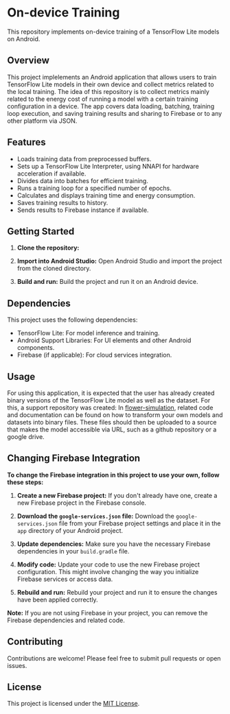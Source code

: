 # On-device Training

This repository implements on-device training of a TensorFlow Lite models on Android.

## Overview

This project implelements an Android application that allows users to train TensorFlow Lite models in their own device and collect metrics related to the local training. 
The idea of this repository is to collect metrics mainly related to the energy cost of running a model with a certain training configuration in a device.
The app covers data loading, batching, training loop execution, and saving training results and sharing to Firebase or to any other platform via JSON.

## Features

* Loads training data from preprocessed buffers.
* Sets up a TensorFlow Lite Interpreter, using NNAPI for hardware acceleration if available.
* Divides data into batches for efficient training.
* Runs a training loop for a specified number of epochs.
* Calculates and displays training time and energy consumption.
* Saves training results to history.
* Sends results to Firebase instance if available.

## Getting Started

1. **Clone the repository:**

2. **Import into Android Studio:**
   Open Android Studio and import the project from the cloned directory.

3. **Build and run:**
   Build the project and run it on an Android device.

## Dependencies

This project uses the following dependencies:

* TensorFlow Lite: For model inference and training.
* Android Support Libraries: For UI elements and other Android components.
* Firebase (if applicable): For cloud services integration.

## Usage

For using this application, it is expected that the user has already created binary versions of the TensorFlow Lite model as well as the dataset.
For this, a support repository was created: In [flower-simulation](https://github.com/PFG-Federated-Learning/flower-simulation), related code and documentation
can be found on how to transform your own models and datasets into binary files.
These files should then be uploaded to a source that makes the model accessible via URL, such as a github repository or a google drive.

## Changing Firebase Integration

**To change the Firebase integration in this project to use your own, follow these steps:**

1. **Create a new Firebase project:**
   If you don't already have one, create a new Firebase project in the Firebase console.

2. **Download the `google-services.json` file:**
   Download the `google-services.json` file from your Firebase project settings and place it in the `app` directory of your Android project.

3. **Update dependencies:**
   Make sure you have the necessary Firebase dependencies in your `build.gradle` file.

4. **Modify code:**
   Update your code to use the new Firebase project configuration. This might involve changing the way you initialize Firebase services or access data.

5. **Rebuild and run:**
   Rebuild your project and run it to ensure the changes have been applied correctly.

**Note:** If you are not using Firebase in your project, you can remove the Firebase dependencies and related code.

## Contributing

Contributions are welcome! Please feel free to submit pull requests or open issues.

## License

This project is licensed under the [MIT License](LICENSE).

